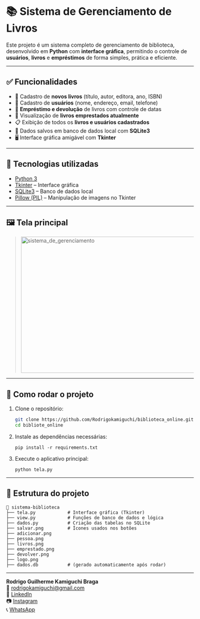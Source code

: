 # 📚 Sistema de Gerenciamento de Livros

Este projeto é um sistema completo de gerenciamento de biblioteca, desenvolvido em **Python** com **interface gráfica**, permitindo o controle de **usuários**, **livros** e **empréstimos** de forma simples, prática e eficiente.

---

## ✅ Funcionalidades

- 📘 Cadastro de **novos livros** (título, autor, editora, ano, ISBN)
- 👤 Cadastro de **usuários** (nome, endereço, email, telefone)
- 🔄 **Empréstimo e devolução** de livros com controle de datas
- 👀 Visualização de **livros emprestados atualmente**
- 📋 Exibição de todos os **livros e usuários cadastrados**
- 💾 Dados salvos em banco de dados local com **SQLite3**
- 🖥 Interface gráfica amigável com **Tkinter**

---

## 🧰 Tecnologias utilizadas

- [Python 3](https://www.python.org/)
- [Tkinter](https://docs.python.org/3/library/tkinter.html) – Interface gráfica
- [SQLite3](https://www.sqlite.org/index.html) – Banco de dados local
- [Pillow (PIL)](https://python-pillow.org/) – Manipulação de imagens no Tkinter

---

## 🖼️ Tela principal

> <img width="770" height="365" alt="sistema_de_gerenciamento" src="https://github.com/user-attachments/assets/5f290078-e083-4b80-8d74-4c8394572f05" />


---

## 🚀 Como rodar o projeto

1. Clone o repositório:
   ```bash
   git clone https://github.com/Rodrigokamiguchi/biblioteca_online.git
   cd bibliote_online
   
2. Instale as dependências necessárias:
   ```
   pip install -r requirements.txt
   
4. Execute o aplicativo principal:
   ```
   python tela.py
---

## 📂 Estrutura do projeto
   ```
   📁 sistema-biblioteca
   ├── tela.py            # Interface gráfica (Tkinter)
   ├── view.py            # Funções de banco de dados e lógica
   ├── dados.py           # Criação das tabelas no SQLite
   ├── salvar.png         # Ícones usados nos botões
   ├── adicionar.png
   ├── pessoa.png
   ├── livros.png
   ├── emprestado.png
   ├── devolver.png
   ├── logo.png
   ├── dados.db           # (gerado automaticamente após rodar)
```
---
**Rodrigo Guilherme Kamiguchi Braga**  
📧 rodrigokamiguchi@gmail.com  
🔗 [LinkedIn](https://www.linkedin.com/in/kamiguchi/)  
📷 [Instagram](https://www.instagram.com/rodrigo_kamiguchi_braga/)  
📞 [WhatsApp](https://wa.me/5561996945622?text=Olá)

